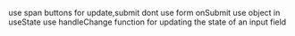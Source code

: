 use span buttons for update,submit
dont use form onSubmit
use object in useState
use handleChange function for updating the state of an input field

